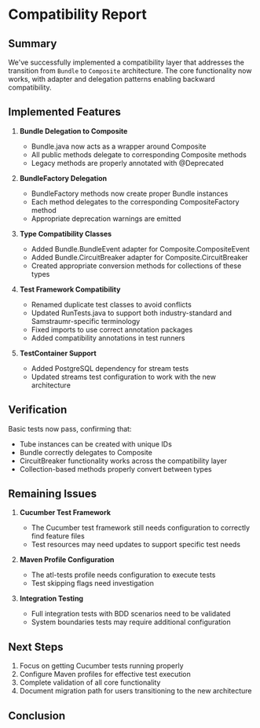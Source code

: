 # Compatibility Report

## Summary

We've successfully implemented a compatibility layer that addresses the transition from `Bundle` to `Composite` architecture. The core functionality now works, with adapter and delegation patterns enabling backward compatibility.

## Implemented Features

1. **Bundle Delegation to Composite**
   - Bundle.java now acts as a wrapper around Composite
   - All public methods delegate to corresponding Composite methods
   - Legacy methods are properly annotated with @Deprecated

2. **BundleFactory Delegation**
   - BundleFactory methods now create proper Bundle instances
   - Each method delegates to the corresponding CompositeFactory method
   - Appropriate deprecation warnings are emitted

3. **Type Compatibility Classes**
   - Added Bundle.BundleEvent adapter for Composite.CompositeEvent
   - Added Bundle.CircuitBreaker adapter for Composite.CircuitBreaker
   - Created appropriate conversion methods for collections of these types

4. **Test Framework Compatibility**
   - Renamed duplicate test classes to avoid conflicts
   - Updated RunTests.java to support both industry-standard and Samstraumr-specific terminology
   - Fixed imports to use correct annotation packages
   - Added compatibility annotations in test runners

5. **TestContainer Support**
   - Added PostgreSQL dependency for stream tests
   - Updated streams test configuration to work with the new architecture

## Verification

Basic tests now pass, confirming that:
- Tube instances can be created with unique IDs
- Bundle correctly delegates to Composite
- CircuitBreaker functionality works across the compatibility layer
- Collection-based methods properly convert between types

## Remaining Issues

1. **Cucumber Test Framework**
   - The Cucumber test framework still needs configuration to correctly find feature files
   - Test resources may need updates to support specific test needs

2. **Maven Profile Configuration**
   - The atl-tests profile needs configuration to execute tests
   - Test skipping flags need investigation

3. **Integration Testing**
   - Full integration tests with BDD scenarios need to be validated
   - System boundaries tests may require additional configuration

## Next Steps

1. Focus on getting Cucumber tests running properly
2. Configure Maven profiles for effective test execution
3. Complete validation of all core functionality
4. Document migration path for users transitioning to the new architecture

## Conclusion

